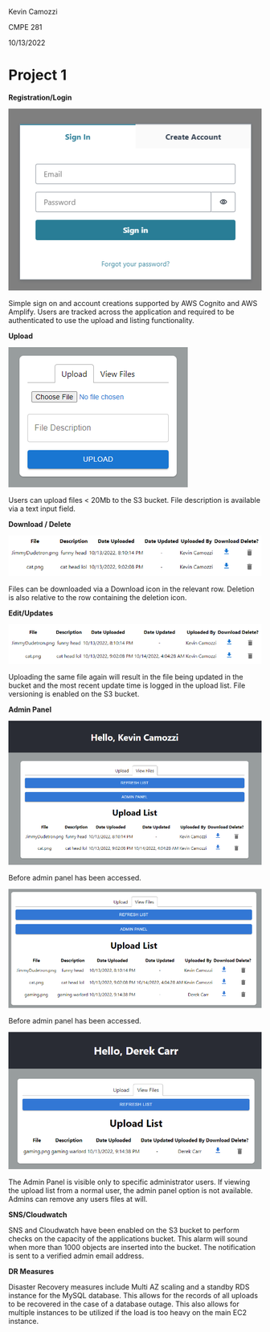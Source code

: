 Kevin Camozzi

CMPE 281

10/13/2022

# **Project 1**

**Registration/Login**

![](readme_images/image1.png)

Simple sign on and account creations supported by AWS Cognito and AWS Amplify. Users are tracked across the application and required to be authenticated to use the upload and listing functionality.

**Upload**

![](readme_images/image2.png)

Users can upload files \< 20Mb to the S3 bucket. File description is available via a text input field.

**Download / Delete**

![](readme_images/image3.png)

Files can be downloaded via a Download icon in the relevant row. Deletion is also relative to the row containing the deletion icon.

**Edit/Updates**

![](readme_images/image4.png)

Uploading the same file again will result in the file being updated in the bucket and the most recent update time is logged in the upload list. File versioning is enabled on the S3 bucket.

**Admin Panel**

![](readme_images/image5.png)

Before admin panel has been accessed.

![](readme_images/image6.png)

Before admin panel has been accessed.

![](readme_images/image7.png)

The Admin Panel is visible only to specific administrator users. If viewing the upload list from a normal user, the admin panel option is not available. Admins can remove any users files at will.

**SNS/Cloudwatch**

SNS and Cloudwatch have been enabled on the S3 bucket to perform checks on the capacity of the applications bucket. This alarm will sound when more than 1000 objects are inserted into the bucket. The notification is sent to a verified admin email address.

**DR Measures**

Disaster Recovery measures include Multi AZ scaling and a standby RDS instance for the MySQL database. This allows for the records of all uploads to be recovered in the case of a database outage. This also allows for multiple instances to be utilized if the load is too heavy on the main EC2 instance.
